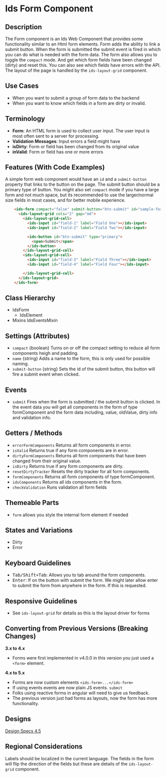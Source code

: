 # Ids Form Component

## Description

The Form component is an Ids Web Component that provides some functionality similar to an Html form elements. Form adds the ability to link a submit button. When the form is submitted the submit event is fired in which you can do what is needed with the form data. The form also allows you to  toggle the `compact` mode. And get which form fields have been changed (dirty) and reset this. You can also see which fields have errors with the API. The layout of the page is handled by the `ids-layout-grid` component.

## Use Cases

- When you want to submit a group of form data to the backend
- When you want to know which fields in a form are dirty or invalid.

## Terminology

- **Form**: An HTML form is used to collect user input. The user input is most often sent to a server for processing.
- **Validation Messages**: Input errors a field might have
- **isDirty**:  Form or field has been changed from its original value
- **inValid**: Form or field has one or more errors

## Features (With Code Examples)

A simple form web component would have an `id` and a `submit-button` property that links to the button on the page. The submit button should be a primary type of button. You might also set `compact` mode if you have a large form and not much space, but its recommended to use the larger/normal size fields in most cases, and for better mobile experience.

```html
    <ids-form compact="false" submit-button="btn-submit" id="sample-form">
      <ids-layout-grid cols="2" gap="md">
        <ids-layout-grid-cell>
          <ids-input id="field-1" label="Field One"></ids-input>
          <ids-input id="field-2" label="Field Two"></ids-input>

          <ids-button id="btn-submit" type="primary">
            <span>Submit</span>
          </ids-button>
        </ids-layout-grid-cell>
        <ids-layout-grid-cell>
          <ids-input id="field-3" label="Field Three"></ids-input>
          <ids-input id="field-4" label="Field Four"></ids-input>

        </ids-layout-grid-cell>
      </ids-layout-grid>
    </ids-form>
```

## Class Hierarchy

- IdsForm
  - IdsElement
- Mixins
  IdsEventsMixin

## Settings (Attributes)

- `compact` {boolean} Turns on or off the compact setting to reduce all form components heigh and padding.
- `name` {string} Adds a name to the form, this is only used for possible naming.
- `submit-button` {string} Sets the id of the submit button, this button will fire a submit event when clicked.

## Events

- `submit` Fires when the form is submitted / the submit button is clicked. In the event data you will get all components in the form of type formComponent and the form data including, value, oldValue, dirty info and validation info.

## Getters / Methods

- `errorFormComponents` Returns all form components in error.
- `isValid` Returns true if any form components are in error.
- `dirtyFormComponents` Returns all form components that have been changed from their original value.
- `isDirty` Returns true if any form components are dirty.
- `resetDirtyTracker` Resets the dirty tracker for all form components.
- `formComponents` Returns all form components of type formComponent.
- `idsComponents` Returns all ids components in the form.
- `checkValidation` Runs validation all form fields

## Themeable Parts

- `form` allows you style the internal form element if needed

## States and Variations

- Dirty
- Error

## Keyboard Guidelines

- <kbd>Tab/Shift+Tab</kbd>: Allows you to tab around the form components.
- <kbd>Enter</kbd>: If on the button with submit the form. We might later allow enter to submit the form from anywhere in the form. If this is requested.

## Responsive Guidelines

- See `ids-layout-grid` for details as this is the layout driver for forms

## Converting from Previous Versions (Breaking Changes)

**3.x to 4.x**

- Forms were first implemented in v4.0.0 in this version you just used a `<form>` element.

**4.x to 5.x**

- Forms are now custom elements `<ids-form>...</ids-form>`
- If using events events are now plain JS events. `submit`
- Folks using reactive forms in angular will need to give us feedback.
- The previous version just had forms as layouts, now the form has more functionality.

## Designs

[Design Specs 4.5](https://www.figma.com/file/yaJ8mJrqRRej8oTsd6iT8P/IDS-(SoHo)-Component-Library-v4.5?node-id=760%3A771)

## Regional Considerations

Labels should be localized in the current language. The fields in the form will flip the direction of the fields but these are details of the `ids-layout-grid` component.

